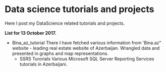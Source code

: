 # Data science tutorials and projects

Here I post my DataScience related tutorials and projects.

 **List for 13 October 2017.**
 * Bina_az_tutorial
  There I have fetched various information from 'Bina.az" website - leading real estate website of Azerbaijan. Wrangled data and  presented in graphs and map representations.
   * SSRS Turorials
  Various Microsoft SQL Server Reporting Services tutorials in Azerbaijani.
